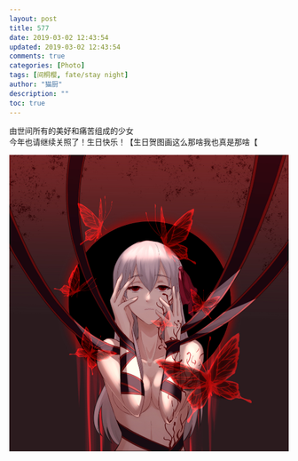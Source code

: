 ```yaml
---
layout: post
title: 577
date: 2019-03-02 12:43:54
updated: 2019-03-02 12:43:54
comments: true
categories: [Photo]
tags: [间桐樱, fate/stay night]
author: "猫厨"
description: ""
toc: true
---
```


<p>由世间所有的美好和痛苦组成的少女<br />今年也请继续关照了！生日快乐！【生日贺图画这么那啥我也真是那啥【&nbsp;<br /></p>

![](https://raw.githubusercontent.com/alicewish/meowchain247/master/img_cVZNdzJtQk9JV2ZOTGJUeXp6Qm9VWUxXaVdaWUljbnU5eGlYNjBSMDNhWFJjUkhCQ1hjT0pRPT0.jpg)
